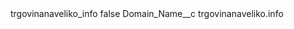 <?xml version="1.0" encoding="UTF-8"?>
<CustomMetadata xmlns="http://soap.sforce.com/2006/04/metadata" xmlns:xsi="http://www.w3.org/2001/XMLSchema-instance" xmlns:xsd="http://www.w3.org/2001/XMLSchema">
    <label>trgovinanaveliko_info</label>
    <protected>false</protected>
    <values>
        <field>Domain_Name__c</field>
        <value xsi:type="xsd:string">trgovinanaveliko.info</value>
    </values>
</CustomMetadata>
